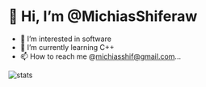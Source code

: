 # 👋 Hi, I’m @MichiasShiferaw
- 👀 I’m interested in software 
- 🌱 I’m currently learning C++
- 📫 How to reach me @michiasshif@gmail.com...

<img alt="stats" src="https://github-readme-stats.vercel.app/api/top-langs/?username=MichiasShiferaw&layout=compact"/>
<img="React" src="https://img.shields.io/badge/react-%2320232a.svg?style=for-the-badge&logo=react&logoColor=%2361DAFB"/>
<!---
MichiasShiferaw/MichiasShiferaw is a ✨ special ✨ repository because its `README.md` (this file) appears on your GitHub profile.
You can click the Preview link to take a look at your changes.
--->



<!--

Basic Format

[![Anurag's GitHub stats](https://github-readme-stats.vercel.app/api?username=MichiasShiferaw)](https://github.com/anuraghazra/github-readme-stats)

--->

<!--
https://github-readme-stats.vercel.app/api/top-langs/?username=anuraghazra)](https://github.com/anuraghazra/github-readme-stats)
Top Languages
[![Top Langs](https://github-readme-stats.vercel.app/api/top-langs/?username=MichiasShiferaw)](https://github.com/anuraghazra/github-readme-stats)


![Anurag's GitHub stats](https://github-readme-stats.vercel.app/api?username=MichiasShiferaw&show_icons=true&theme=radical)
-->
